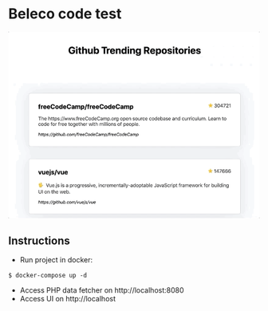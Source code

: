 # Beleco code test

![Preview](preview.gif)

## Instructions
* Run project in docker:
```
$ docker-compose up -d
```
* Access PHP data fetcher on http://localhost:8080
* Access UI on http://localhost

